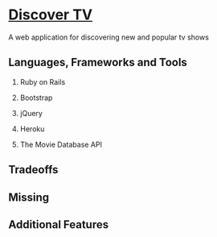 # [Discover TV](https://discover-tv.herokuapp.com)

A web application for discovering new and popular tv shows


## Languages, Frameworks and Tools

1. Ruby on Rails

2. Bootstrap

3. jQuery

4. Heroku

5. The Movie Database API


## Tradeoffs


## Missing


## Additional Features
